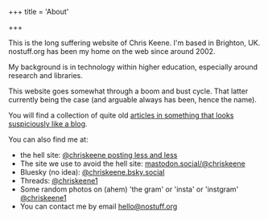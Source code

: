 +++
title = 'About'

+++

This is the long suffering website of Chris Keene. I'm based in Brighton, UK. nostuff.org has been my home on the web since around 2002.


My background is in technology within higher education, especially around research and libraries. 

This website goes somewhat through a boom and bust cycle. That latter currently being the case (and arguable always has been, hence the name). 

You will find a collection of quite old [articles in something that looks suspiciously like a blog](https://www.nostuff.org/words/).

You can also find me at:

- the hell site: [@chriskeene posting less and less](http://www.twitter.com/chriskeene/)
- The site we use to avoid the hell site: [mastodon.social/@chriskeene](https://mastodon.social/@chriskeene)
- Bluesky (no idea): [@chriskeene.bsky.social](https://bsky.app/profile/chriskeene.bsky.social)
- Threads: [@chriskeene1](https://www.threads.net/@chriskeene1)
- Some random photos on (ahem) 'the gram' or 'insta' or 'instgram' [@chriskeene1](https://www.instagram.com/chriskeene1/)
- You can contact me by email hello@nostuff.org